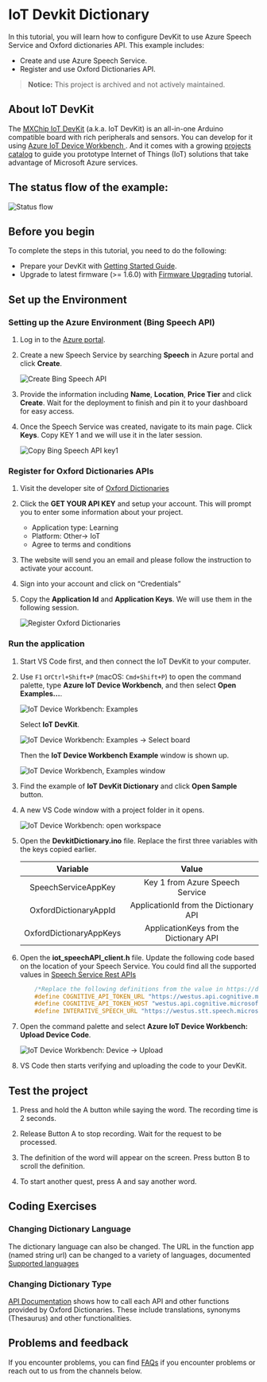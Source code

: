 # IoT Devkit Dictionary

In this tutorial, you will learn how to configure DevKit to use Azure Speech Service and Oxford dictionaries API. This example includes:

* Create and use Azure Speech Service.
* Register and use Oxford Dictionaries API.

> **Notice:** This project is archived and not actively maintained.

## About IoT DevKit

The [MXChip IoT DevKit](https://aka.ms/iot-devkit) (a.k.a. IoT DevKit) is an all-in-one Arduino compatible board with rich peripherals and sensors. You can develop for it using [Azure IoT Device Workbench ](https://aka.ms/azure-iot-workbench). And it comes with a growing [projects catalog](https://aka.ms/devkit/project-catalog) to guide you prototype Internet of Things (IoT) solutions that take advantage of Microsoft Azure services.


## The status flow of the example:

![Status flow](status-flow.png)

## Before you begin

To complete the steps in this tutorial, you need to do the following:

* Prepare your DevKit with [Getting Started Guide](https://microsoft.github.io/azure-iot-developer-kit/docs/get-started/).
* Upgrade to latest firmware (>= 1.6.0) with [Firmware Upgrading](https://microsoft.github.io/azure-iot-developer-kit/docs/firmware-upgrading/) tutorial.

## Set up the Environment

### Setting up the Azure Environment (Bing Speech API)

1. Log in to the [Azure portal](https://portal.azure.com/).

1. Create a new Speech Service by searching **Speech** in Azure portal and click **Create**. 

    ![Create Bing Speech API](screenshots/create-BingSpeechAPI.png)

1. Provide the information including **Name**, **Location**, **Price Tier** and click **Create**. Wait for the deployment to finish and pin it to your dashboard for easy access.

1. Once the Speech Service was created, navigate to its main page. Click **Keys**. Copy KEY 1 and we will use it in the later session.

    ![Copy Bing Speech API key1](screenshots/copy-BingSpeechAPI-key1.png)


### Register for Oxford Dictionaries APIs

1. Visit the developer site of [Oxford Dictionaries](https://developer.oxforddictionaries.com/)

1. Click the **GET YOUR API KEY** and setup your account. This will prompt you to enter some information about your project.
    * Application type: Learning
    * Platform: Other-> IoT
    * Agree to terms and conditions

1. The website will send you an email and please follow the instruction to activate your account.

1. Sign into your account and click on “Credentials”

1. Copy the **Application Id** and **Application Keys**. We will use them in the following session.

    ![Register Oxford Dictionaries](screenshots/oxforddict_register.png)

### Run the application

1. Start VS Code first, and then connect the IoT DevKit to your computer.

1. Use `F1` or`Ctrl+Shift+P` (macOS: `Cmd+Shift+P`) to open the command palette, type **Azure IoT Device Workbench**, and then select **Open Examples...**.

	![IoT Device Workbench: Examples](screenshots/iot-workbench-examples-cmd.png)

	Select **IoT DevKit**.
		
	![IoT Device Workbench: Examples -> Select board](screenshots/iot-workbench-examples-board.png)

	Then the **IoT Device Workbench Example** window is shown up.

	![IoT Device Workbench, Examples window](screenshots/iot-workbench-examples.png)

1. Find the example of **IoT DevKit Dictionary** and click **Open Sample** button. 

1. A new VS Code window with a project folder in it opens.

	![IoT Device Workbench: open workspace](screenshots/devkitdictionary_project.png)

1. Open the **DevkitDictionary.ino** file. Replace the first three variables with the keys copied earlier.

    | Variable | Value |
    | :------: | :----:|
    | SpeechServiceAppKey | Key 1 from Azure Speech Service |
    | OxfordDictionaryAppId | ApplicationId from the Dictionary API |
    | OxfordDictionaryAppKeys | ApplicationKeys from the Dictionary API |

1. Open the **iot_speechAPI_client.h** file. Update the following code based on the location of your Speech Service. You could find all the supported values in [Speech Service Rest APIs](https://docs.microsoft.com/en-us/azure/cognitive-services/speech-service/rest-apis)

    ```Cpp
        /*Replace the following definitions from the value in https://docs.microsoft.com/en-us/azure/cognitive-services/speech-service/rest-apis*/
        #define COGNITIVE_API_TOKEN_URL "https://westus.api.cognitive.microsoft.com/sts/v1.0/issueToken"
        #define COGNITIVE_API_TOKEN_HOST "westus.api.cognitive.microsoft.com"
        #define INTERATIVE_SPEECH_URL "https://westus.stt.speech.microsoft.com/speech/recognition/conversation/cognitiveservices/v1?language=en-US"

    ```

1. Open the command palette and select **Azure IoT Device Workbench: Upload Device Code**.

   ![IoT Device Workbench: Device -> Upload](screenshots/iot-workbench-device-upload.png)

1. VS Code then starts verifying and uploading the code to your DevKit. 

## Test the project

1. Press and hold the A button while saying the word. The recording time is 2 seconds. 

1. Release Button A to stop recording. Wait for the request to be processed.

1. The definition of the word will appear on the screen. Press button B to scroll the definition. 

1. To start another quest, press A and say another word.

## Coding Exercises

### Changing Dictionary Language

The dictionary language can also be changed. The URL in the function app (named string url) can be changed to a variety of languages, documented [Supported languages](https://developer.oxforddictionaries.com/documentation/languages)

### Changing Dictionary Type

[API Documentation](https://developer.oxforddictionaries.com/documentation) shows how to call each API and other functions provided by Oxford Dictionaries.
These include translations, synonyms (Thesaurus) and other functionalities. 


## Problems and feedback

If you encounter problems, you can find [FAQs](https://microsoft.github.io/azure-iot-developer-kit/docs/faq/) if you encounter problems or reach out to us from the channels below.
